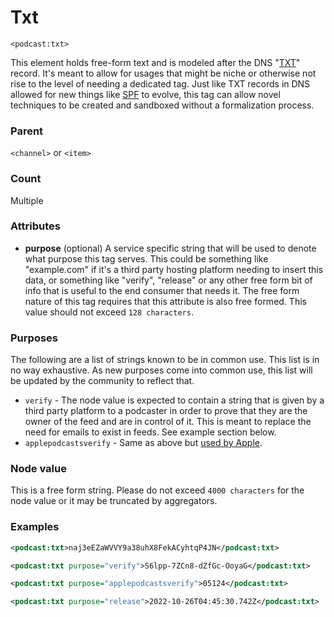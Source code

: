 # Txt

`<podcast:txt>`

This element holds free-form text and is modeled after the DNS "[TXT](https://en.wikipedia.org/wiki/TXT_record)" record. It's meant to allow for usages that might be niche or otherwise not rise to the level of needing a dedicated tag. Just like TXT records in DNS allowed for new things like [SPF](https://en.wikipedia.org/wiki/Sender_Policy_Framework#Implementation) to evolve, this tag can allow novel techniques to be created and sandboxed without a formalization process.

### Parent

`<channel>` or `<item>`

### Count

Multiple

### Attributes

- **purpose** (optional) A service specific string that will be used to denote what purpose this tag serves. This could be something like "example.com" if it's a third party hosting platform needing to insert this data, or something like "verify", "release" or any other free form bit of info that is useful to the end consumer that needs it. The free form nature of this tag requires that this attribute is also free formed. This value should not exceed `128 characters`.

### Purposes

The following are a list of strings known to be in common use. This list is in no way exhaustive. As new purposes come into common use, this list will be updated by the community to reflect that.

- `verify` - The node value is expected to contain a string that is given by a third party platform to a podcaster in order to prove that they are the owner of the feed and are in control of it. This is meant to replace the need for emails to exist in feeds. See example section below.
- `applepodcastsverify` - Same as above but [used by Apple](https://help.apple.com/itc/podcasts_connect/#/itcb54353390:~:text=podcast%3Atxt%20purpose%3D%E2%80%9C-,applepodcastsverify,-%E2%80%9D%3E).

### Node value

This is a free form string. Please do not exceed `4000 characters` for the node value or it may be truncated by aggregators.

### Examples

```xml
<podcast:txt>naj3eEZaWVVY9a38uhX8FekACyhtqP4JN</podcast:txt>
```

```xml
<podcast:txt purpose="verify">S6lpp-7ZCn8-dZfGc-OoyaG</podcast:txt>
```

```xml
<podcast:txt purpose="applepodcastsverify">05124</podcast:txt>
```

```xml
<podcast:txt purpose="release">2022-10-26T04:45:30.742Z</podcast:txt>
```
